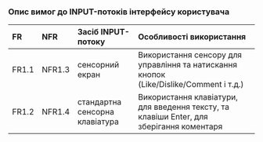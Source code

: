 ### Опис вимог до INPUT-потоків інтерфейсу користувача


|FR |NFR|Засіб INPUT-потоку| Особливості використання|
|:-|:-|:-|:-|
|FR1.1|NFR1.3|сенсорний екран| Використання сенсору для управління та натискання кнопок (Like/Dislike/Comment і т.д.)|
|FR1.2|NFR1.4|стандартна сенсорна клавіатура|Використання клавіатури, для введення тексту, та клавіши Enter, для зберігання коментаря|
